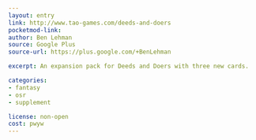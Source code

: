 ```yaml
---
layout: entry
link: http://www.tao-games.com/deeds-and-doers
pocketmod-link:
author: Ben Lehman
source: Google Plus
source-url: https://plus.google.com/+BenLehman

excerpt: An expansion pack for Deeds and Doers with three new cards.

categories:
- fantasy
- osr
- supplement

license: non-open
cost: pwyw
---
```

